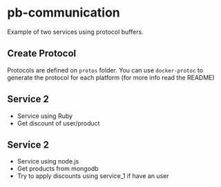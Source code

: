 # pb-communication

Example of two services using protocol buffers.

## Create Protocol

Protocols are defined on `protos` folder. You can use `docker-protoc` to generate the protocol for each platform (for more info read the README)

## Service 2

- Service using Ruby
- Get discount of user/product

## Service 2

- Service using node.js
- Get products from mongodb
- Try to apply discounts using service_1 if have an user
